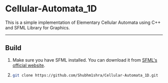 # Cellular-Automata_1D

This is a simple implementation of Elementary Cellular Automata using C++ and SFML Library for Graphics.

- - - -

## Build
1. Make sure you have SFML installed. You can download it from [SFML's official website](https://www.sfml-dev.org/).
2. ```bash
   git clone https://github.com/Shubhm1shra/Cellular-Automata_1D.git
   ```
